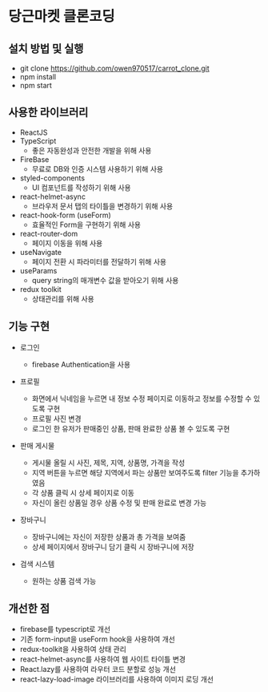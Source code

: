 # 당근마켓 클론코딩

## 설치 방법 및 실행

- git clone https://github.com/owen970517/carrot_clone.git
- npm install
- npm start

## 사용한 라이브러리

- ReactJS
- TypeScript 
    - 좋은 자동완성과 안전한 개발을 위해 사용
- FireBase 
    - 무료로 DB와 인증 시스템 사용하기 위해 사용
- styled-components
    - UI 컴포넌트를 작성하기 위해 사용
- react-helmet-async 
    - 브라우저 문서 탭의 타이틀을 변경하기 위해 사용
- react-hook-form (useForm)
    - 효율적인 Form을 구현하기 위해 사용
- react-router-dom
    - 페이지 이동을 위해 사용
- useNavigate
    - 페이지 전환 시 파라미터를 전달하기 위해 사용 
- useParams
    - query string의 매개변수 값을 받아오기 위해 사용 
- redux toolkit
    - 상태관리를 위해 사용 

## 기능 구현 

- 로그인 
    - firebase Authentication을 사용 

- 프로필
    - 화면에서 닉네임을 누르면 내 정보 수정 페이지로 이동하고 정보를 수정할 수 있도록 구현 
    - 프로필 사진 변경
    - 로그인 한 유저가 판매중인 상품, 판매 완료한 상품 볼 수 있도록 구현 

- 판매 게시물 
    - 게시물 올릴 시 사진, 제목, 지역, 상품명, 가격을 작성 
    - 지역 버튼을 누르면 해당 지역에서 파는 상품만 보여주도록 filter 기능을 추가하였음
    - 각 상품 클릭 시 상세 페이지로 이동
    - 자신이 올린 상품일 경우 상품 수정 및 판매 완료로 변경 가능 

- 장바구니 
    - 장바구니에는 자신이 저장한 상품과 총 가격을 보여줌 
    - 상세 페이지에서 장바구니 담기 클릭 시 장바구니에 저장

- 검색 시스템
    - 원하는 상품 검색 가능

## 개선한 점  

- firebase를 typescript로 개선
- 기존 form-input을 useForm hook을 사용하여 개선
- redux-toolkit을 사용하여 상태 관리
- react-helmet-async를 사용하여 웹 사이트 타이틀 변경
- React.lazy를 사용하여 라우터 코드 분할로 성능 개선 
- react-lazy-load-image 라이브러리를 사용하여 이미지 로딩 개선 